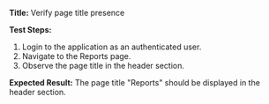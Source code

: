 **Title:** Verify page title presence

**Test Steps:**
1. Login to the application as an authenticated user.
2. Navigate to the Reports page.
3. Observe the page title in the header section.

**Expected Result:**
The page title "Reports" should be displayed in the header section.